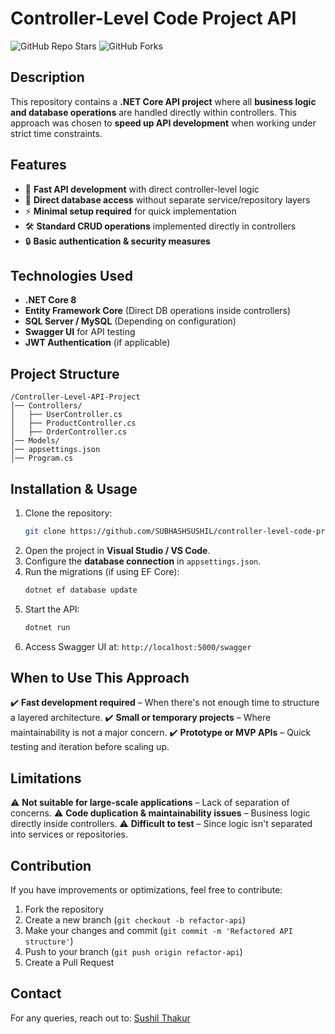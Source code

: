 # Controller-Level Code Project API
![GitHub Repo Stars](https://img.shields.io/github/stars/SUBHASHSUSHIL/controller-level-code-project-api?style=social)
![GitHub Forks](https://img.shields.io/github/forks/SUBHASHSUSHIL/controller-level-code-project-api?style=social)

## Description
This repository contains a **.NET Core API project** where all **business logic and database operations** are handled directly within controllers. This approach was chosen to **speed up API development** when working under strict time constraints.

## Features
- 🚀 **Fast API development** with direct controller-level logic
- 🔗 **Direct database access** without separate service/repository layers
- ⚡ **Minimal setup required** for quick implementation
- 🛠️ **Standard CRUD operations** implemented directly in controllers
- 🔒 **Basic authentication & security measures**

## Technologies Used
- **.NET Core 8**
- **Entity Framework Core** (Direct DB operations inside controllers)
- **SQL Server / MySQL** (Depending on configuration)
- **Swagger UI** for API testing
- **JWT Authentication** (if applicable)

## Project Structure
```
/Controller-Level-API-Project
│── Controllers/
│   ├── UserController.cs
│   ├── ProductController.cs
│   ├── OrderController.cs
│── Models/
│── appsettings.json
│── Program.cs
```

## Installation & Usage
1. Clone the repository:
   ```sh
   git clone https://github.com/SUBHASHSUSHIL/controller-level-code-project-api.git
   ```
2. Open the project in **Visual Studio / VS Code**.
3. Configure the **database connection** in `appsettings.json`.
4. Run the migrations (if using EF Core):
   ```sh
   dotnet ef database update
   ```
5. Start the API:
   ```sh
   dotnet run
   ```
6. Access Swagger UI at: `http://localhost:5000/swagger`

## When to Use This Approach
✔️ **Fast development required** – When there's not enough time to structure a layered architecture.
✔️ **Small or temporary projects** – Where maintainability is not a major concern.
✔️ **Prototype or MVP APIs** – Quick testing and iteration before scaling up.

## Limitations
⚠️ **Not suitable for large-scale applications** – Lack of separation of concerns.
⚠️ **Code duplication & maintainability issues** – Business logic directly inside controllers.
⚠️ **Difficult to test** – Since logic isn't separated into services or repositories.

## Contribution
If you have improvements or optimizations, feel free to contribute:
1. Fork the repository
2. Create a new branch (`git checkout -b refactor-api`)
3. Make your changes and commit (`git commit -m 'Refactored API structure'`)
4. Push to your branch (`git push origin refactor-api`)
5. Create a Pull Request

## Contact
For any queries, reach out to: [Sushil Thakur](mailto:sushilthakur9792@gmail.com)
